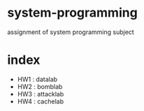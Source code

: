 # system-programming
assignment of system programming subject

# index
- HW1 : datalab
- HW2 : bomblab
- HW3 : attacklab
- HW4 : cachelab
